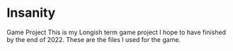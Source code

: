 # Insanity
Game Project
This is my Longish term game project I hope to have finished by the end of 2022.
These are the files I used for the game.
